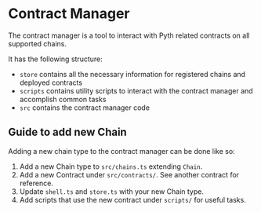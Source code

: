 # Contract Manager

The contract manager is a tool to interact with Pyth related contracts on all supported chains.

It has the following structure:

- `store` contains all the necessary information for registered chains and deployed contracts
- `scripts` contains utility scripts to interact with the contract manager and accomplish common tasks
- `src` contains the contract manager code


## Guide to add new Chain

Adding a new chain type to the contract manager can be done like so:

1. Add a new Chain type to `src/chains.ts` extending `Chain`.
2. Add a new Contract under `src/contracts/`. See another contract for reference.
3. Update `shell.ts` and `store.ts` with your new Chain type.
4. Add scripts that use the new contract under `scripts/` for useful tasks.
